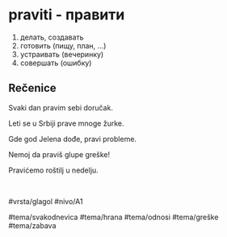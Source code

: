 # praviti - правити

1. делать, создавать  
2. готовить (пищу, план, ...)  
3. устраивать (вечеринку)  
4. совершать (ошибку)

## Rečenice

Svaki dan pravim sebi doručak.

Leti se u Srbiji prave mnoge žurke.

Gde god Jelena dođe, pravi probleme.

Nemoj da praviš glupe greške!

Pravićemo roštilj u nedelju.

<br>

#vrsta/glagol
#nivo/A1

#tema/svakodnevica
#tema/hrana
#tema/odnosi
#tema/greške
#tema/zabava
